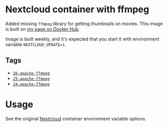 # Nextcloud container with ffmpeg

Added missing `ffmpeg` library for getting thumbnails on movies. This image is built on [my page on Docker Hub](https://hub.docker.com/u/aheimsbakk).

Image is built weekly, and it's expected that you start it with environment variable `NEXTCLOUD_UPDATE=1`.


## Tags

* [`26-apache-ffmpeg`](https://github.com/aheimsbakk/container-nextcloud/blob/master/Dockerfile.26)
* [`25-apache-ffmpeg`](https://github.com/aheimsbakk/container-nextcloud/blob/master/Dockerfile.25)
* [`24-apache-ffmpeg`](https://github.com/aheimsbakk/container-nextcloud/blob/master/Dockerfile.24)

# Usage

See the original [Nextcloud](https://hub.docker.com/_/nextcloud) container environment variable options.

<!---
# vim: set spell spelllang=en:
-->
